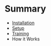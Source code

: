 # Summary

* [Installation](docs/installation.md)
* [Setup](docs/setup.md)
* [Training](docs/training.md)
* How it Works

